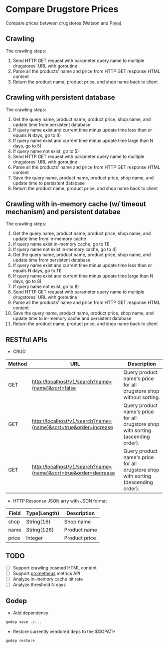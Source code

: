 # Compare Drugstore Prices

Compare prices between drugstores (Watson and Poya).

## Crawling

The crawling steps:
1) Send HTTP GET request with parameter query name to multiple drugstores' URL with goroutine
2) Parse all the products' name and price from HTTP GET response HTML content
3) Return the product name, product price, and shop name back to client

## Crawling with persistent database

The crawling steps:
1) Get the query name, product name, product price, shop name, and update time from persistent database
2) If query name exist and current time minus update time less than or equals N days, go to 8)
3) If query name exist and current time minus update time large than N days, go to 5)
4) If query name not exist, go to 5)
5) Send HTTP GET request with parameter query name to multiple drugstores' URL with goroutine
6) Parse all the products' name and price from HTTP GET response HTML content
7) Save the query name, product name, product price, shop name, and update time to persistent database
8) Return the product name, product price, and shop name back to client

## Crawling with in-memory cache (w/ timeout mechanism) and persistent databae

The crawling steps:
1) Get the query name, product name, product price, shop name, and update time from in-memory cache
2) If query name exist in-memory cache, go to 11)
3) If query name not exist in-memory cache, go to 4)
4) Get the query name, product name, product price, shop name, and update time from persistent database
5) If query name exist and current time minus update time less than or equals N days, go to 11)
6) If query name exist and current time minus update time large than N days, go to 8)
7) If query name not exist, go to 8)
8) Send HTTP GET request with parameter query name to multiple drugstores' URL with goroutine
9) Parse all the products' name and price from HTTP GET response HTML content
10) Save the query name, product name, product price, shop name, and update time to in-memory cache and persistent database
11) Return the product name, product price, and shop name back to client

## RESTful APIs

* CRUD

|    Method   |     URL     | Description |
|-------------|-------------|-------------|
| GET | <http://localhost/v1/search?name={name}&sort=false> | Query product name's price for all drugstore shop without sorting. |
| GET | <http://localhost/v1/search?name={name}&sort=true&order=increase> | Query product name's price for all drugstore shop with sorting (ascending order). |
| GET | <http://localhost/v1/search?name={name}&sort=true&order=decrease> | Query product name's price for all drugstore shop with sorting (descending order). |

* HTTP Response JSON arry with JSON format

|    Field     | Type(Length) |  Description |
|--------------|--------------|--------------|
|     shop     |  String(16)  |   Shop name  |
|     name     |  String(128) | Product name |
|     price    |  Integer     | Product price|

## TODO

* [ ] Support crawling cosmed HTML content
* [ ] Support [prometheus](https://prometheus.io) metrics API
* [ ] Analyze in-memory cache hit rate
* [ ] Analyze threshold N days

## Godep

* Add dependency

```sh
godep save ./...
```

* Restore currently vendored deps to the $GOPATH

```sh
godep restore
```